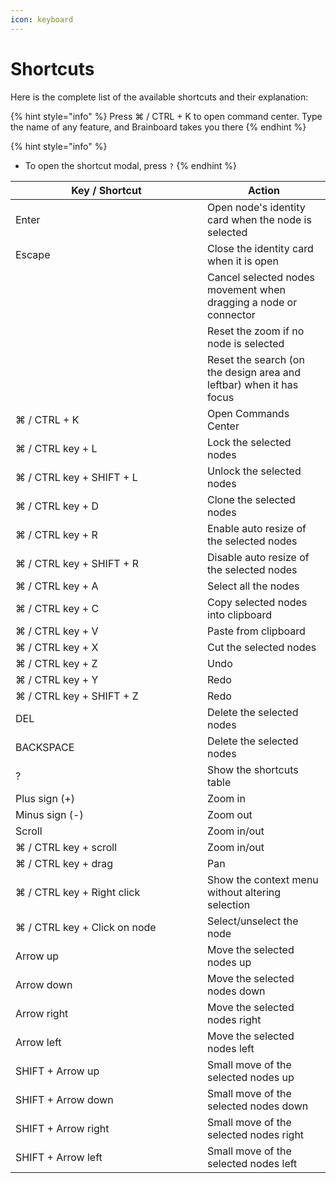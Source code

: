 ```yaml
---
icon: keyboard
---
```


# Shortcuts

Here is the complete list of the available shortcuts and their explanation:

{% hint style="info" %}
Press ⌘ / CTRL + K to open command center. Type the name of any feature, and Brainboard takes you there
{% endhint %}

{% hint style="info" %}
* To open the shortcut modal, press `?`
{% endhint %}

<table data-full-width="false"><thead><tr><th width="291">Key / Shortcut</th><th>Action</th></tr></thead><tbody><tr><td>Enter</td><td>Open node's identity card when the node is selected</td></tr><tr><td>Escape</td><td>Close the identity card when it is open</td></tr><tr><td></td><td>Cancel selected nodes movement when dragging a node or connector</td></tr><tr><td></td><td>Reset the zoom if no node is selected</td></tr><tr><td></td><td>Reset the search (on the design area and leftbar) when it has focus</td></tr><tr><td>⌘ / CTRL + K</td><td>Open Commands Center</td></tr><tr><td>⌘ / CTRL key + L</td><td>Lock the selected nodes</td></tr><tr><td>⌘ / CTRL key + SHIFT + L</td><td>Unlock the selected nodes</td></tr><tr><td>⌘ / CTRL key + D</td><td>Clone the selected nodes</td></tr><tr><td>⌘ / CTRL key + R</td><td>Enable auto resize of the selected nodes</td></tr><tr><td>⌘ / CTRL key + SHIFT + R</td><td>Disable auto resize of the selected nodes</td></tr><tr><td>⌘ / CTRL key + A</td><td>Select all the nodes</td></tr><tr><td>⌘ / CTRL key + C</td><td>Copy selected nodes into clipboard</td></tr><tr><td>⌘ / CTRL key + V</td><td>Paste from clipboard</td></tr><tr><td>⌘ / CTRL key + X</td><td>Cut the selected nodes</td></tr><tr><td>⌘ / CTRL key + Z</td><td>Undo</td></tr><tr><td>⌘ / CTRL key + Y</td><td>Redo</td></tr><tr><td>⌘ / CTRL key + SHIFT + Z</td><td>Redo</td></tr><tr><td>DEL</td><td>Delete the selected nodes</td></tr><tr><td>BACKSPACE</td><td>Delete the selected nodes</td></tr><tr><td>?</td><td>Show the shortcuts table</td></tr><tr><td>Plus sign (+)</td><td>Zoom in</td></tr><tr><td>Minus sign (-)</td><td>Zoom out</td></tr><tr><td>Scroll</td><td>Zoom in/out</td></tr><tr><td>⌘ / CTRL key + scroll</td><td>Zoom in/out</td></tr><tr><td>⌘ / CTRL key + drag</td><td>Pan</td></tr><tr><td>⌘ / CTRL key + Right click</td><td>Show the context menu without altering selection</td></tr><tr><td>⌘ / CTRL key + Click on node</td><td>Select/unselect the node</td></tr><tr><td>Arrow up</td><td>Move the selected nodes up</td></tr><tr><td>Arrow down</td><td>Move the selected nodes down</td></tr><tr><td>Arrow right</td><td>Move the selected nodes right</td></tr><tr><td>Arrow left</td><td>Move the selected nodes left</td></tr><tr><td>SHIFT + Arrow up</td><td>Small move of the selected nodes up</td></tr><tr><td>SHIFT + Arrow down</td><td>Small move of the selected nodes down</td></tr><tr><td>SHIFT + Arrow right</td><td>Small move of the selected nodes right</td></tr><tr><td>SHIFT + Arrow left</td><td>Small move of the selected nodes left</td></tr></tbody></table>
